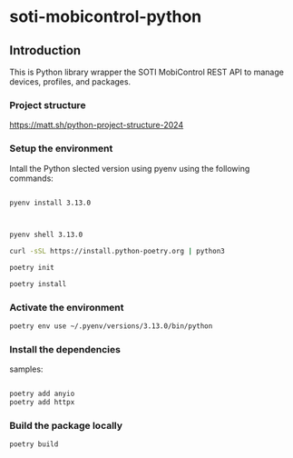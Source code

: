 # soti-mobicontrol-python

## Introduction 
This is Python library wrapper the SOTI MobiControl REST API to manage devices, profiles, and packages. 

### Project structure
https://matt.sh/python-project-structure-2024


### Setup the environment
Intall the Python slected version using pyenv using the following commands:
```bash

pyenv install 3.13.0



pyenv shell 3.13.0

curl -sSL https://install.python-poetry.org | python3

poetry init

poetry install
```

### Activate the environment
```bash
poetry env use ~/.pyenv/versions/3.13.0/bin/python


```

### Install the dependencies
samples:
```bash

poetry add anyio
poetry add httpx

```


### Build the package locally
```bash
poetry build
```